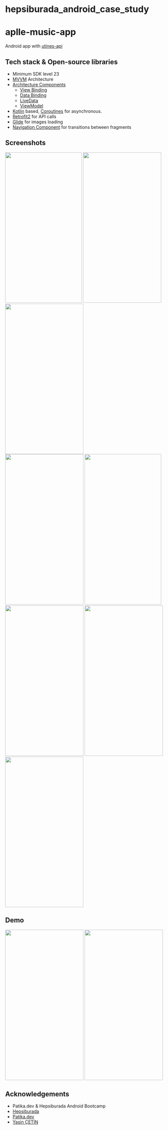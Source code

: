 # hepsiburada_android_case_study
# aplle-music-app

Android app with [utines-api](https://developer.apple.com/library/archive/documentation/AudioVideo/Conceptual/iTuneSearchAPI/index.html)

## Tech stack & Open-source libraries

- Minimum SDK level 23
- [MVVM](https://developer.android.com/jetpack/guide) Architecture
- [Architecture Components](https://developer.android.com/topic/libraries/architecture/)
    - [View Binding](https://developer.android.com/topic/libraries/view-binding)
    - [Data Binding](https://developer.android.com/topic/libraries/data-binding)
    - [LiveData](https://developer.android.com/topic/libraries/architecture/livedata)
    - [ViewModel](https://developer.android.com/topic/libraries/architecture/viewmodel)
- [Kotlin](https://kotlinlang.org/) based, [Coroutines](https://github.com/Kotlin/kotlinx.coroutines) for asynchronous.
- [Retrofit2](https://square.github.io/retrofit/) for API calls
- [Glide](https://github.com/bumptech/glide) for images loading
- [Navigation Component](https://developer.android.com/guide/navigation) for transitions between fragments


## Screenshots

<img src ="https://user-images.githubusercontent.com/28685278/139604936-663d3465-6298-4542-8e40-e8a05aeeffba.jpg" width= "245" height="480">      <img src ="https://user-images.githubusercontent.com/28685278/139604938-23ee5f64-20aa-4b86-b1ab-f758cae805d9.jpg" width= "250" height="480">      <img src ="https://user-images.githubusercontent.com/28685278/139604940-5e7f6301-74b8-4216-b5d0-1b506038049b.jpg" width= "250" height="480">  
<img src ="https://user-images.githubusercontent.com/28685278/139604945-926f9a1a-7e2d-443d-9aba-6076aeeeda88.jpg" width= "250" height="480">      <img src ="https://user-images.githubusercontent.com/28685278/139604935-e71aefbc-b4a8-41c9-a945-babf085292d8.jpg" width= "245" height="480">      <img src ="https://user-images.githubusercontent.com/28685278/139604950-f4e3f4df-56b6-4078-804e-31693534ccbb.jpg" width= "250" height="480"> 
<img src ="https://user-images.githubusercontent.com/28685278/139604943-c177c3fc-e4a9-414c-9601-7641f7f2a5e5.jpg" width= "250" height="480">     <img src ="https://user-images.githubusercontent.com/28685278/139605529-106c656c-cef5-4baa-806a-c5bf2a15c38f.jpg" width= "250" height="480">

## Demo
<p align="left">
<img src ="https://github.com/aysesenses/hepsiburada_android_case_study/blob/main/app/src/main/assets/apple_music_Trim1.gif?raw=true" width= "250" height="480">   
<img src ="https://github.com/aysesenses/hepsiburada_android_case_study/blob/main/app/src/main/assets/apple_music_Trim2.gif?raw=true" width= "250" height="480">
</p>



## Acknowledgements

- Patika.dev & Hepsiburada Android Bootcamp
- [Hepsiburada](https://www.linkedin.com/company/hepsiburada/)
- [Patika.dev](https://www.linkedin.com/company/patikadev/mycompany/)
- [Yasin ÇETİN](https://www.linkedin.com/in/yasin-cetin-988556123/)
